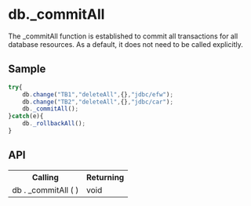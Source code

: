 <H1>db._commitAll</H1>

The _commitAll function is established to commit all transactions for all database resources.
As a default, it does not need to be called explicitly.
<h2>Sample</h2>

```javascript
try{
	db.change("TB1","deleteAll",{},"jdbc/efw");
	db.change("TB2","deleteAll",{},"jdbc/car");
	db._commitAll();
}catch(e){
	db._rollbackAll();
}
```

<h2>API</h2>

<table>
<tr><th>Calling</th><th>Returning</th></tr>
<tr><td>db . _commitAll ( )</td><td>void</td></tr>
</table>


